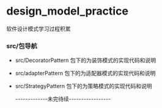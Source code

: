 # design_model_practice
软件设计模式学习过程积累   
### src/包导航
- src/DecoratorPattern 包下的为装饰模式的实现代码和说明     
- src/adapterPattern   包下的为适配器模式的实现代码和说明   
- src/StrategyPattern  包下的为策略模式的实现代码和说明
    
    
    
    
    
    
    
    
    -------------未完待续-----------------
